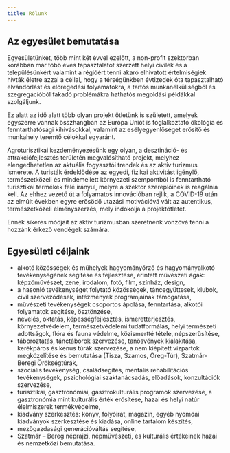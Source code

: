 ```yaml
---
title: Rólunk
---
```

## Az egyesület bemutatása
Egyesületünket, több mint két évvel ezelőtt, a non-profit szektorban korábban már több éves tapasztalatot szerzett helyi civilek és a településünkért valamint a régióért tenni akaró elhivatott értelmiségiek hívták életre azzal a céllal, hogy a térségünkben évtizedek óta tapasztalható elvándorlást és elöregedési folyamatokra, a tartós munkanélküliségből és szegregációból fakadó problémákra hathatós megoldási példákkal szolgáljunk.

Ez alatt az idő alatt több olyan projekt ötletünk is született, amelyek egyszerre vannak összhangban az Európa Uniót is foglalkoztató ökológia és fenntarthatósági kihívásokkal, valamint az esélyegyenlőséget erősítő és munkahely teremtő célokkal egyaránt.

Agroturisztikai kezdeményezésünk egy olyan, a desztináció- és attrakciófejlesztés területén megvalósítható projekt, melyhez elengedhetetlen az aktuális fogyasztói trendek és az aktív turizmus ismerete. A turisták érdeklődése az egyedi, fizikai aktivitást igénylő, természetközeli és mindemellett környezeti szempontból is fenntartható turisztikai termékek felé irányul, melyre a szektor szereplőinek is reagálnia kell. Az ehhez vezető út a folyamatos innovációban rejlik, a COVID-19 után az elmúlt években egyre erősödő utazási motivációvá vált az autentikus, természetközeli élményszerzés, mely indokolja a projektötletet.

Ennek sikeres módjait az aktív turizmusban szeretnénk vonzóvá tenni a hozzánk érkező vendégek számára.

## Egyesületi céljaink

- alkotó közösségek és műhelyek hagyományőrző és hagyományalkotó tevékenységének segítése és fejlesztése, érintett művészeti ágak: képzőművészet, zene, irodalom, fotó, film, színház, design,
- a hasonló tevékenységet folytató közösségek, táncegyüttesek, klubok, civil szerveződések, intézmények programjainak támogatása,
- művészeti tevékenységek csoportos ápolása, fenntartása, alkotói folyamatok segítése, ösztönzése,
- nevelés, oktatás, képességfejlesztés, ismeretterjesztés, környezetvédelem, természetvédelemi tudatformálás, helyi természeti adottságok, flóra és fauna védelme, közismertté tétele, népszerűsítése,
- táboroztatás, tánctáborok szervezése, tanösvények kialakítása, kerékpáros és kenus túrák szervezése, a nem kiépített vízpartok megközelítése és bemutatása (Tisza, Szamos, Öreg-Túr), Szatmár-Beregi Örökségtúrák,
- szociális tevékenység, családsegítés, mentális rehabilitációs tevékenységek, pszichológiai szaktanácsadás, előadások, konzultációk szervezése,
- turisztikai, gasztronómiai, gasztrokulturális programok szervezése, a gasztronómia mint kulturális érték erősítése, hazai és helyi natúr élelmiszerek termékvédelme,
- kiadvány szerkesztés: könyv, folyóirat, magazin, egyéb nyomdai kiadványok szerkesztése és kiadása, online tartalom készítés,
- mezőgazdasági generációváltás segítése,
- Szatmár – Bereg néprajzi, népművészeti, és kulturális értékeinek hazai és nemzetközi bemutatása.
